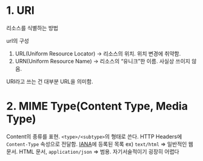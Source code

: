 # 1. URI
리소스를 식별하는 방법

url의 구성
1. URL(Uniform Resource Locator) → 리소스의 위치. 위치 변경에 취약함.
2. URN(Uniform Resource Name) → 리소스의 “유니크”한 이름. 사실상 쓰이지 않음.

URI라고 쓰는 건 대부분 URL을 의미함.

# 2. MIME Type(Content Type, Media Type)

Content의 종류를 표현. `<type>/<subtype>`의 형태로 쓴다. HTTP Headers에 `Content-Type` 속성으로 전달함. 
[IANA](https://www.iana.org/assignments/media-types/media-types.xhtml)에 등록된 목록
ex)  `text/html` ⇒ 일반적인 웹 문서. HTML 문서, `application/json` ⇒ 범용. 자기서술적이기 굉장히 어렵다 